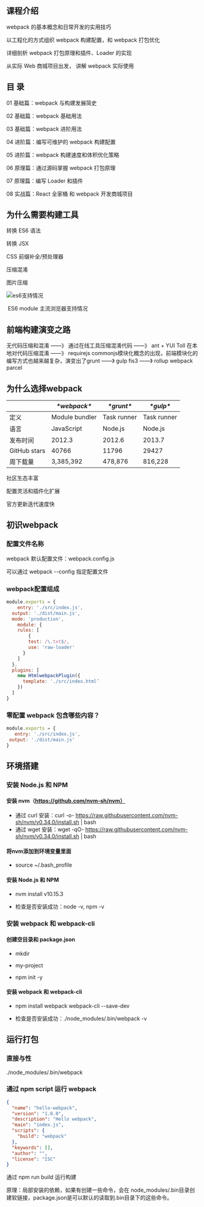 ## 课程介绍

webpack 的基本概念和日常开发的实用技巧

以工程化的方式组织 webpack 构建配置，和 webpack 打包优化

详细剖析 webpack 打包原理和插件、Loader 的实现

从实际 Web 商城项目出发， 讲解 webpack 实际使用



## 目 录

01 基础篇：webpack 与构建发展简史

02 基础篇：webpack 基础用法

03 基础篇：webpack 进阶用法

04 进阶篇：编写可维护的 webpack 构建配置

05 进阶篇：webpack 构建速度和体积优化策略

06 原理篇：通过源码掌握 webpack 打包原理

07 原理篇：编写 Loader 和插件

08 实战篇：React 全家桶 和 webpack 开发商城项目



## 为什么需要构建工具

转换 ES6 语法

转换 JSX

CSS 前缀补全/预处理器

压缩混淆

图片压缩



![es6支持情况](/Users/zhaoyang/tool/前端知识体系/前端工程实践/webpack/images/es6支持情况.png)

​																ES6 module 主流浏览器支持情况



## 前端构建演变之路

无代码压缩和混淆  ——》 通过在线工具压缩混淆代码  ——》 ant + YUI Toll 在本地对代码压缩混淆 ——》 requirejs commonjs模块化概念的出现，前端模块化的编写方式也越来越复杂，演变出了grunt ——》 gulp fis3 ——》 rollup webpack parcel

 

## 为什么选择webpack

|              | ***\*webpack\**** | ***\*grunt\**** | ***\*gulp\**** |
| ------------ | ----------------- | --------------- | -------------- |
| 定义         | Module bundler    | Task runner     | Task runner    |
| 语言         | JavaScript        | Node.js         | Node.js        |
| 发布时间     | 2012.3            | 2012.6          | 2013.7         |
| GitHub stars | 40766             | 11796           | 29427          |
| 周下载量     | 3,385,392         | 478,876         | 816,228        |

社区生态丰富

配置灵活和插件化扩展

官方更新迭代速度快



## 初识webpack

### 配置文件名称

webpack 默认配置文件：webpack.config.js

可以通过 webpack --config 指定配置文件

### webpack配置组成

```js
module.exports = { 
	entry: './src/index.js', 
  output: './dist/main.js',
  mode: 'production',
	module: {
    rules: [	
    	{ 
        test: /\.txt$/, 
        use: 'raw-loader' 
      }
    ]
  },
  plugins: [
  	new HtmlwebpackPlugin({ 
      template: './src/index.html’
  	})
  ]
}
```

### 零配置 webpack 包含哪些内容？

 ```js
module.exports = { 
	entry: './src/index.js', 
  output: './dist/main.js'
}
 ```



## 环境搭建

### 安装 Node.js 和 NPM

#### 安装 nvm（https://github.com/nvm-sh/nvm）

* 通过 curl 安装：curl -o- https://raw.githubusercontent.com/nvm-sh/nvm/v0.34.0/install.sh | bash
* 通过 wget 安装：wget -qO- https://raw.githubusercontent.com/nvm-sh/nvm/v0.34.0/install.sh | bash

#### 将nvm添加到环境变量里面

* source ~/.bash_profile

#### 安装 Node.js 和 NPM

* nvm install v10.15.3

* 检查是否安装成功：node -v, npm -v

### 安装 webpack 和 webpack-cli

#### 创建空目录和 package.json

* mkdir 

* my-project

* npm init -y

#### 安装 webpack 和 webpack-cli

* npm install webpack webpack-cli --save-dev

* 检查是否安装成功：./node_modules/.bin/webpack -v

  

## 运行打包

### 直接与性

./node_modules/.bin/webpack 

### 通过 npm script 运⾏ webpack

```json
{
  "name": "hello-webpack",
  "version": "1.0.0", 
  "description": "Hello webpack", 
  "main": "index.js",
  "scripts": {
  	"build": "webpack"
  },
  "keywords": [],
  "author": "",
  "license": "ISC"
}
```

通过 npm run build 运行构建

原理：局部安装的依赖，如果有创建一些命令，会在 node_modules/.bin目录创建软链接，package.json是可以默认的读取到.bin目录下的这些命令。

